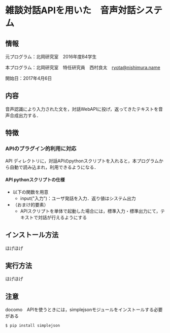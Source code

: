 # 雑談対話APIを用いた　音声対話システム
## 情報
元プログラム：北岡研究室　2016年度B4学生

本プログラム：北岡研究室　特任研究員　西村良太　ryota@nishimura.name

開始日：2017年4月6日

## 内容
音声認識により入力された文を，対話WebAPIに投げ，返ってきたテキストを音声合成出力する．

## 特徴
### APIのプラグイン的利用に対応
API ディレクトリに，対話APIのpythonスクリプトを入れると，本プログラムから自動で読み込まれ，利用できるようになる．

#### API pythonスクリプトの仕様
- 以下の関数を用意
    - input("入力")：ユーザ発話を入力．返り値はシステム出力
- （おまけ的要素）
    - APIスクリプトを単体で起動した場合には，標準入力・標準出力にて，テキストで対話が行えるようにする

## インストール方法
ほげほげ

## 実行方法
ほげほげ

## 注意
docomo　APIを使うときには，simplejsonモジュールをインストールする必要がある

`$ pip install simplejson`
